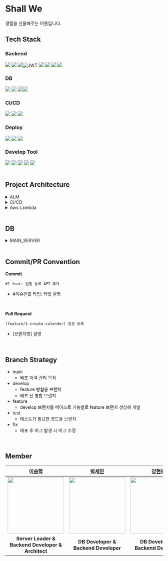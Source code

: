 # Shall We 
경험을 선물해주는 어플입니다.

## Tech Stack
### Backend
<img src="https://img.shields.io/badge/java-007396?style=for-the-badge&logo=java&logoColor=white"> <img src="https://img.shields.io/badge/springboot-6DB33F?style=for-the-badge&logo=springboot&logoColor=white"> <img src="https://img.shields.io/badge/spring security-6DB33F?style=for-the-badge&logo=spring security&logoColor=white">![JWT](https://img.shields.io/badge/JWT-black?style=for-the-badge&logo=JSON%20web%20tokens) <img src="https://img.shields.io/badge/spring data jpa-6DB33F?style=for-the-badge&logoColor=white"> <img src="https://img.shields.io/badge/querydsl-6DB33F?style=for-the-badge&logoColor=white"> <img src="https://img.shields.io/badge/hibernate-59666C?style=for-the-badge&logo=hibernate&logoColor=white"> <img src="https://img.shields.io/badge/gradle-02303A?style=for-the-badge&logo=gradle&logoColor=white"> 

### DB
<img src="https://img.shields.io/badge/amazon rds-527FFF?style=for-the-badge&logo=amazonrds&logoColor=white"> <img src="https://img.shields.io/badge/mysql-4479A1?style=for-the-badge&logo=mysql&logoColor=white"> <img src="https://img.shields.io/badge/jasypt-0769AD?style=for-the-badge&logoColor=white"><img src="https://img.shields.io/badge/amazon s3-569A31?style=for-the-badge&logo=amazons3&logoColor=white">

### CI/CD
<img src="https://img.shields.io/badge/jenkins-D24939?style=for-the-badge&logo=jenkins&logoColor=white"> <img src="https://img.shields.io/badge/docker-2496ED?style=for-the-badge&logo=docker&logoColor=white"> <img src="https://img.shields.io/badge/docker hub-2496ED?style=for-the-badge&logo=docker&logoColor=white"> 

### Deploy
<img src="https://img.shields.io/badge/amazon ec2-FF9900?style=for-the-badge&logo=amazon ec2&logoColor=white">  <img src="https://img.shields.io/badge/amazon api gateway-FF4F8B?style=for-the-badge&logo=amazonapigateway&logoColor=white"> <img src="https://img.shields.io/badge/aws lambda-FF9900?style=for-the-badge&logo=awslambda&logoColor=white"> 

### Develop Tool
<img src="https://img.shields.io/badge/intelliJ-000000?style=for-the-badge&logo=intellij idea&logoColor=white"> <img src="https://img.shields.io/badge/postman-FF6C37?style=for-the-badge&logo=postman&logoColor=white"> <img src="https://img.shields.io/badge/github-181717?style=for-the-badge&logo=github&logoColor=white"> <img src="https://img.shields.io/badge/git-F05032?style=for-the-badge&logo=git&logoColor=white"> 
<img src="https://img.shields.io/badge/swagger-6DB33F?style=for-the-badge&logo=swagger&logoColor=white"> 
<br> 
<br>

## Project Architecture
<details>
<summary>ALM</summary>
<img width="1007" alt="스크린샷 2023-09-08 오전 12 03 56" src="https://github.com/ShallWeProject/ShallWeProject_Server/assets/90025978/754883c0-8ebe-4482-99b1-92e132489ddc">
</details>

<details>
<summary>CI/CD</summary>
<img width="1005" alt="스크린샷 2023-09-08 오전 12 03 33" src="https://github.com/ShallWeProject/ShallWeProject_Server/assets/90025978/4a34674a-5148-4afe-bdfc-61348cd898f0">
</details>

<details>
<summary>Aws Lambda</summary>
<img width="1002" alt="스크린샷 2023-09-08 오전 12 54 28" src="https://github.com/ShallWeProject/ShallWeProject_Server/assets/90025978/aa3acaef-c791-40ee-85dc-2f75ab38ecfc">
</details>

</details>

<br>

## DB 
<details>
<summary>MAIN_SERVER</summary>
    <img width="621" alt="스크린샷 2023-09-09 오전 2 40 23" src="https://github.com/ShallWeProject/ShallWeProject_Server/assets/90025978/3e67884e-2380-409f-abe7-f59c034c0203">
<br>
</details>
<br>




## Commit/PR Convention
**Commit**
```
#1 feat: 일정 등록 API 추가
```
- #이슈번호 타입: 커밋 설명
<br>

**Pull Request**
```
[feature/1-create-calender] 일정 등록
```
- [브랜치명]  설명
<br>

## Branch Strategy
- main
    - 배포 이력 관리 목적
- develop
    - feature 병합용 브랜치
    - 배포 전 병합 브랜치
- feature
    - develop 브랜치를 베이스로 기능별로 feature 브랜치 생성해 개발
- test
    - 테스트가 필요한 코드용 브랜치
- fix
    - 배포 후 버그 발생 시 버그 수정 
<br>


## Member
|[이승학](https://github.com/leeseunghakhello)|[박세진](https://github.com/sejineer)|[강현욱](https://github.com/hyunw9)|
|:---:|:---:|:---:|
|<img src="https://github.com/leeseunghakhello.png" width="180" height="180" >|<img src="https://github.com/sejineer.png" width="180" height="180" >|<img src="https://github.com/hyunw9.png" width="180" height="180" >|
| **Server Leader & <br> Backend Developer & <br> Architect** | **DB Developer & <br> Backend Developer**| **DB Developer& <br> Backend Developer** |

